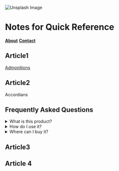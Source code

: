 
![Unsplash Image](https://images.unsplash.com/photo-1560763150-5f34e9c1e68d?q=80&w=1935&auto=format&fit=crop&ixlib=rb-4.0.3&ixid=M3wxMjA3fDB8MHxwaG90by1wYWdlfHx8fGVufDB8fHx8fA%3D%3D)
# Notes for Quick Reference
**[About](/about.md)**
**[Contact](/contact.md)**

## Article1
[Admonitions](/core1.md)

## Article2

Accordians

## Frequently Asked Questions



<details>

  <summary>What is this product?</summary>

  <p>This product is a revolutionary new way to...</p>

</details>



<details>

  <summary>How do I use it?</summary>

  <p>To use this product, simply...</p>

</details>



<details>

  <summary>Where can I buy it?</summary>

  <p>You can purchase this product at our online store.</p>

</details>

## Article3


## Article 4

